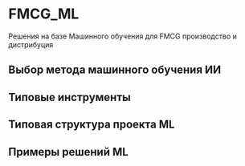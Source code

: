 # FMCG_ML
Решения на базе Машинного обучения для FMCG производство и дистрибуция

## Выбор метода машинного обучения ИИ

## Типовые инструменты

## Типовая структура проекта ML


## Примеры решений ML
